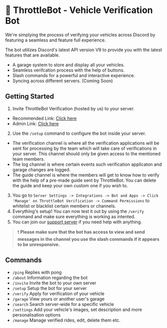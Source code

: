 
# 🤖 ThrottleBot - Vehicle Verification Bot

We're simplying the process of verifying your vehicles across Discord by featuring a seamless and feature full experience.

The bot utilizes Discord's latest API version V9 to provide you with the latest features that are available.

+ A garage system to store and display all your vehicles.
+ Seamless verifcation process with the help of buttons.
+ Slash commands for a powerful and interactive experience.
+ Syncing across different servers. (Coming Soon)

## Getting Started
1. Invite ThrottleBot Verification (hosted by us) to your server.
- Recommended Link: [Click here](https://discord.com/api/oauth2/authorize?client_id=851411747641884712&permissions=157035129920&scope=bot%20applications.commands) 
- Admin Link: [Click here](https://discord.com/api/oauth2/authorize?client_id=851411747641884712&permissions=8&scope=bot%20applications.commands)
2. Use the `/setup` command to configure the bot inside your server.
- The verification channel is where all the verification applications will be sent for processing by the team which will take care of verifications in your server. This channel should only be given access to the mentioned team members.
- The log channel is where certain events such verification applicaton and garage changes are logged.
- The guide channel is where the members will get to know how to verify with the help of a pre-made guide sent by ThrottleBot. You can delete the guide and keep your own custom one if you wish to.
3. You go to `Server Settings -> Integrations -> Bot and Apps -> Click 'Manage' on ThrottleBot Verification -> Command Permissions` to whitelist or blacklist certain members or channels.
4. Everything's setup! You can now test it out by using the `/verify` command and make sure everything is working as intented.
5. You can join our [support server](https://discord.gg/Nh4A6HDZT4) if you need help with anything.

> :exclamation:  **Please make sure that the bot has access to view and send messages in the channel you use the slash commands if it appears to be unresponsive.**

## Commands
- `/ping` Replies with pong
- `/about` Information regarding the bot
- `/invite` Invite the bot to your own server
- `/setup` Setup the bot for your server
- `/verify` Apply for verification of your vehicle
- `/garage` View yours or another user's garage
- `/search` Search server-wide for a specific vehicle
- `/settings` Add your vehicle's images, set description and more personalisation options
- `/manage` Manage verified rides, edit, delete them etc.

